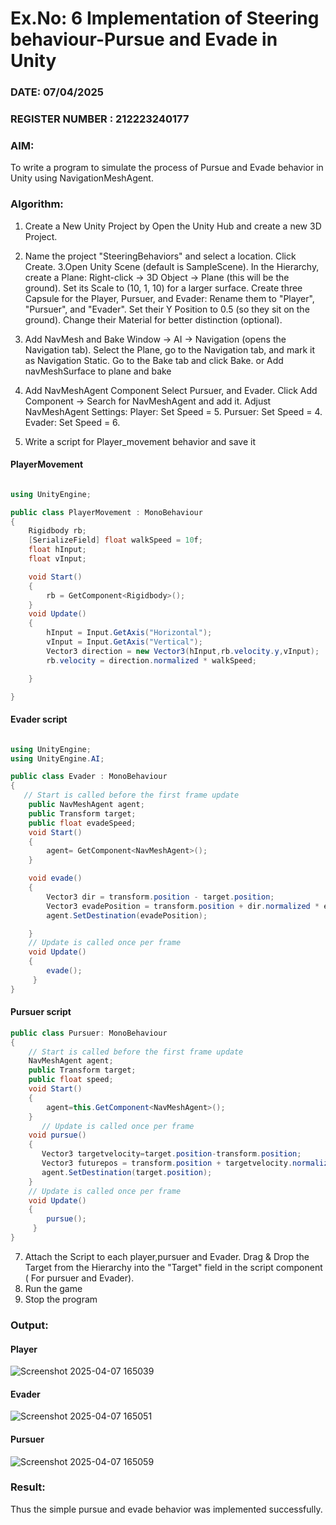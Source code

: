 # Ex.No: 6  Implementation of Steering behaviour-Pursue and Evade in Unity
### DATE:  07/04/2025                                                           
### REGISTER NUMBER : 212223240177
### AIM: 
To write a program to simulate the process of Pursue and Evade behavior in Unity using NavigationMeshAgent. 
### Algorithm:

1. Create a New Unity Project by Open the  Unity Hub and create a new 3D Project.
2. Name the project "SteeringBehaviors" and select a location. Click Create.
3.Open Unity Scene (default is SampleScene).
  In the Hierarchy, create a Plane:
  Right-click → 3D Object → Plane (this will be the ground).
  Set its Scale to (10, 1, 10) for a larger surface.
  Create three Capsule for the Player, Pursuer, and Evader:
  Rename them to "Player", "Pursuer", and "Evader".
  Set their Y Position to 0.5 (so they sit on the ground).
  Change their Material for better distinction (optional).
3. Add NavMesh and Bake
   Window → AI → Navigation (opens the Navigation tab).
   Select the Plane, go to the Navigation tab, and mark it as Navigation Static.
   Go to the Bake tab and click Bake.
   or
   Add navMeshSurface to plane and bake 
4. Add NavMeshAgent Component
    Select Pursuer, and Evader.
    Click Add Component → Search for NavMeshAgent and add it.
    Adjust NavMeshAgent Settings:
    Player: Set Speed = 5.
    Pursuer: Set Speed = 4.
    Evader: Set Speed = 6.

5. Write a script for  Player_movement behavior and save it
#### PlayerMovement
```c#

using UnityEngine;

public class PlayerMovement : MonoBehaviour
{
    Rigidbody rb;
    [SerializeField] float walkSpeed = 10f;
    float hInput;
    float vInput;

    void Start()
    {
        rb = GetComponent<Rigidbody>();
    }
    void Update()
    {
        hInput = Input.GetAxis("Horizontal");
        vInput = Input.GetAxis("Vertical");
        Vector3 direction = new Vector3(hInput,rb.velocity.y,vInput);
        rb.velocity = direction.normalized * walkSpeed;

    }

}

```
#### Evader script
```c#

using UnityEngine;
using UnityEngine.AI;

public class Evader : MonoBehaviour
{
   // Start is called before the first frame update
    public NavMeshAgent agent;
    public Transform target;
    public float evadeSpeed;
    void Start()
    {
        agent= GetComponent<NavMeshAgent>();
    }

    void evade()
    {
        Vector3 dir = transform.position - target.position;
        Vector3 evadePosition = transform.position + dir.normalized * evadeSpeed;
        agent.SetDestination(evadePosition);

    }
    // Update is called once per frame
    void Update()
    {
        evade();          
     }
}

```
#### Pursuer script
```c#
public class Pursuer: MonoBehaviour
{
    // Start is called before the first frame update
    NavMeshAgent agent;
    public Transform target;
    public float speed;
    void Start()
    {
        agent=this.GetComponent<NavMeshAgent>();
    }
       // Update is called once per frame
    void pursue()
    {
       Vector3 targetvelocity=target.position-transform.position;
       Vector3 futurepos = transform.position + targetvelocity.normalized*speed;
       agent.SetDestination(target.position);
    } 
    // Update is called once per frame
    void Update()
    {
        pursue();          
     }
}
```
7. Attach the Script to each player,pursuer and Evader.
   Drag & Drop the Target from the Hierarchy into the "Target" field in the script component ( For pursuer and Evader).
12. Run the game 
13. Stop the program
    

### Output:

#### Player
![Screenshot 2025-04-07 165039](https://github.com/user-attachments/assets/9253585c-4b48-4e60-8dda-9ab97a63437b)

#### Evader
![Screenshot 2025-04-07 165051](https://github.com/user-attachments/assets/c0c0be93-e047-4af9-8ad6-140cb77acbc9)

#### Pursuer
![Screenshot 2025-04-07 165059](https://github.com/user-attachments/assets/17390858-cec7-4f1b-b187-9ab04bcbe478)







### Result:
Thus the simple pursue and evade behavior was implemented successfully.
